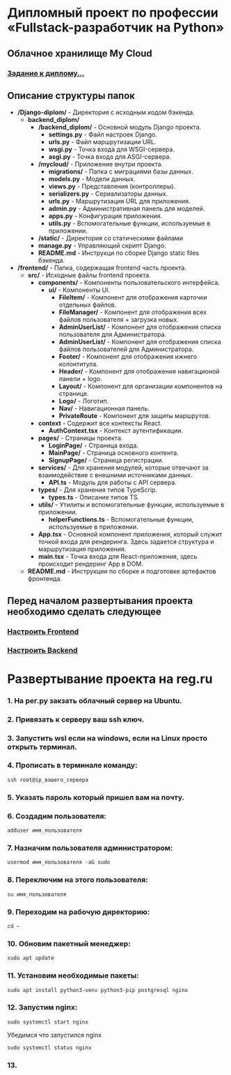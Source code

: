 # Дипломный проект по профессии «Fullstack-разработчик на Python»
## Облачное хранилище My Cloud
### [Задание к диплому...](https://github.com/netology-code/fpy-diplom/blob/main/README.md)
## Описание структуры папок
- **/Django-diplom/** - Директория с исходным кодом бэкенда.
  - **backend_diplom/**
    - **/backend_diplom/** - Основной модуль Django проекта.
      - **settings.py** - Файл настроек Django.
      - **urls.py** - Файл маршрутизации URL.
      - **wsgi.py** - Точка входа для WSGI-сервера.
      - **asgi.py** - Точка входа для ASGI-сервера.
    - **/mycloud/** - Приложение внутри проекта.
      - **migrations/** - Папка с миграциями базы данных.
      - **models.py** - Модели данных.
      - **views.py** - Представления (контроллеры).
      - **serializers.py** - Сериализаторы данных.
      - **urls.py** - Маршрутизация URL для приложения.
      - **admin.py** - Административная панель для моделей.
      - **apps.py** - Конфигурация приложения.
      - **utils.py** - Вспомогательные функции, используемые в приложении.
    - **/static/** - Директория со статическими файлами
    - **manage.py** - Управляющий скрипт Django.
    - **README.md** - Инструкци по сборке Django static files бэкенда.
- **/frontend/** - Папка, содержащая frontend часть проекта.
  - **src/** - Исходные файлы frontend проекта.
    - **components/** - Компоненты пользовательского интерфейса.
      - **ui/** - Компоненты UI.
        - **FileItem/** - Компонент для отображения карточки отдельных файлов.
        - **FileManager/** - Компонент для отображения всех файлов пользователя + загрузка новых.
        - **AdminUserList/** - Компонент для отображения списка пользователя для Администратора.
        - **AdminUserList/** - Компонент для отображения списка файлов пользователей для Администратора.
        - **Footer/** - Компонент для отображения ижнего колонтитула.
        - **Header/** - Компонент для отображения навигационой панели + logo.
        - **Layout/** - Компонент для организации компонентов на странице.
        - **Logo/** - Логотип.
        - **Nav/** - Навигационная панель.
        - **PrivateRoute** - Компонент для защиты маршрутов.
    - **context** -  Cодержит все контексты React.
      - **AuthContext.tsx** - Контекст аутентификации.
    - **pages/** - Страницы проекта.
      - **LoginPage/** - Страница входа.
      - **MainPage/** - Страница основного контента.
      - **SignupPage/** - Страница регистрации.
    - **services/** -  Для хранения модулей, которые отвечают за взаимодействие с внешними источниками данных.
      - **API.ts** - Модуль для работы с API сервера.
    - **types/** - Для хранения типов TypeScrip.
      - **types.ts** - Описание типов TS.
    - **utils/** - Утилиты и вспомогательные функции, используемые в приложении.
      - **helperFunctions.ts** - Вспомогательные функции, используемые в приложении.
    - **App.tsx** - Основной компонент приложения, который служит точкой входа для рендеринга. Здесь задается структура и маршрутизация приложения.
    - **main.tsx** - Точка входа для React-приложения, здесь происходит рендеринг App в DOM.
  - **README.md** - Инструкции по сборке и подготовке артефактов фронтенда.

## Перед началом развертывания проекта необходимо сделать следующее
### [Настроить Frontend](frontend/README.md)
### [Настроить Backend](Django-diplom/backend_diplom/README.md)

# Развертывание проекта на reg.ru
### 1. На рег.ру закзать облачный сервер на Ubuntu.
### 2. Привязать к серверу ваш ssh ключ.
### 3. Запустить wsl если на windows, если на Linux просто открыть терминал.
### 4. Прописать в терминале команду:
```
ssh root@ip_вашего_сервера 
```
### 5. Указать пароль который пришел вам на почту.
### 6. Создадим пользователя:
```
adduser имя_пользователя
```
### 7. Назначим пользователя администратором:
```
usermod имя_пользователя -aG sudo
```
### 8. Переключим на этого пользователя:
```
su имя_пользователя
```
### 9. Переходим на рабочую директорию:
```
cd ~
```
### 10. Обновим пакетный менеджер:
```
sudo apt update
```
### 11. Установим необходимые пакеты:
```
sudo apt install python3-venv python3-pip postgresql nginx
```
### 12. Запустим nginx:
```
sudo systemctl start nginx
```
Убедимся что запустился nginx
```
sudo systemctl status nginx
```
### 13. 